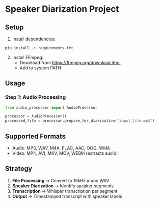 # Speaker Diarization Project

## Setup

1. Install dependencies:
```bash
pip install -r requirements.txt
```

2. Install FFmpeg:
   - Download from https://ffmpeg.org/download.html
   - Add to system PATH

## Usage

### Step 1: Audio Processing
```python
from audio_processor import AudioProcessor

processor = AudioProcessor()
processed_file = processor.prepare_for_diarization("input_file.mp3")
```

## Supported Formats
- Audio: MP3, WAV, M4A, FLAC, AAC, OGG, WMA
- Video: MP4, AVI, MKV, MOV, WEBM (extracts audio)

## Strategy
1. **File Processing** → Convert to 16kHz mono WAV
2. **Speaker Diarization** → Identify speaker segments  
3. **Transcription** → Whisper transcription per segment
4. **Output** → Timestamped transcript with speaker labels